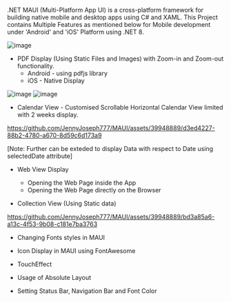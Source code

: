 .NET MAUI (Multi-Platform App UI) is a cross-platform framework for building native mobile and desktop apps using C# and XAML.
This Project contains Multiple Features as mentioned below for Mobile development under 'Android' and 'iOS' Platform using .NET 8.

![image](https://github.com/JennyJoseph777/MAUI/assets/39948889/c7fb0aec-7f81-483b-a720-ed2e4f77ec88)

- PDF Display (Using Static Files and Images) with Zoom-in and Zoom-out functionality.
   - Android - using pdfjs library
   - iOS - Native Display

 ![image](https://github.com/JennyJoseph777/MAUI/assets/39948889/190388b7-eb6b-408b-963c-ca466b120f25)            ![image](https://github.com/JennyJoseph777/MAUI/assets/39948889/58e45351-bb22-4684-ae78-5284a15618f1)
  
- Calendar View - Customised Scrollable Horizontal Calendar View limited with 2 weeks display.

https://github.com/JennyJoseph777/MAUI/assets/39948889/d3ed4227-88b2-4780-a670-8d59c6d173a9

[Note: Further can be exteded to display Data with respect to Date using selectedDate attribute]

- Web View Display 
   - Opening the Web Page inside the App
   - Opening the Web Page directly on the Browser

- Collection View (Using Static data)

https://github.com/JennyJoseph777/MAUI/assets/39948889/bd3a85a6-a13c-4f53-9b08-c181e7ba3763

- Changing Fonts styles in MAUI 

- Icon Display in MAUI using FontAwesome

- TouchEffect

- Usage of Absolute Layout

- Setting Status Bar, Navigation Bar and Font Color



